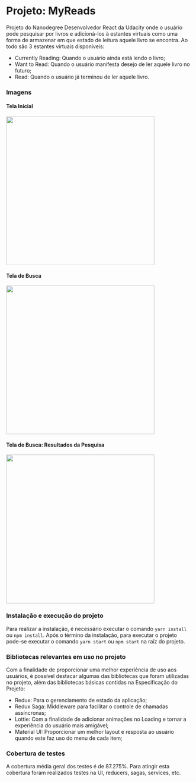 # Projeto: MyReads
Projeto do Nanodegree Desenvolvedor React da Udacity onde o usuário pode pesquisar por livros e adicioná-los à estantes virtuais como uma forma de armazenar em que estado de leitura aquele livro se encontra.
Ao todo são 3 estantes virtuais disponíveis:
* Currently Reading: Quando o usuário ainda está lendo o livro;
* Want to Read: Quando o usuário manifesta desejo de ler aquele livro no futuro;
* Read: Quando o usuário já terminou de ler aquele livro.

### Imagens

#### Tela Inicial
<img src="https://user-images.githubusercontent.com/20469356/46933140-28b53180-d029-11e8-8730-f281a8f62af3.png" height="400" />

#### Tela de Busca
<img src="https://user-images.githubusercontent.com/20469356/46933159-39fe3e00-d029-11e8-85fa-d57b601ee55b.png" width="400" />

#### Tela de Busca: Resultados da Pesquisa
<img src="https://user-images.githubusercontent.com/20469356/46933165-3f5b8880-d029-11e8-8e60-21695be859c9.png" height="400" />

### Instalação e execução do projeto
Para realizar a instalação, é necessário executar o comando `yarn install` ou `npm install`. Após o término da instalação, para executar o projeto pode-se executar o comando `yarn start` ou `npm start` na raíz do projeto.

### Bibliotecas relevantes em uso no projeto
Com a finalidade de proporcionar uma melhor experiência de uso aos usuários, é possível destacar algumas das bibliotecas que foram utilizadas no projeto, além das bibliotecas básicas contidas na Especificação do Projeto:
* Redux: Para o gerenciamento de estado da aplicação;
* Redux Saga: Middleware para facilitar o controle de chamadas assíncronas;
* Lottie: Com a finalidade de adicionar animações no Loading e tornar a experiência do usuário mais amigável;
* Material UI: Proporcionar um melhor layout e resposta ao usuário quando este faz uso do menu de cada item;

### Cobertura de testes
A cobertura média geral dos testes é de 87.275%. Para atingir esta cobertura foram realizados testes na UI, reducers, sagas, services, etc.

